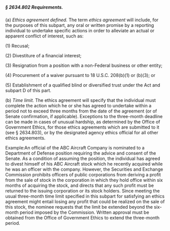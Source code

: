 ##### § 2634.802 Requirements. #####

(a) *Ethics agreement defined.* The term *ethics agreement* will include, for the purposes of this subpart, any oral or written promise by a reporting individual to undertake specific actions in order to alleviate an actual or apparent conflict of interest, such as:

(1) Recusal;

(2) Divestiture of a financial interest;

(3) Resignation from a position with a non-Federal business or other entity;

(4) Procurement of a waiver pursuant to 18 U.S.C. 208(b)(1) or (b)(3); or

(5) Establishment of a qualified blind or diversified trust under the Act and subpart D of this part.

(b) *Time limit.* The ethics agreement will specify that the individual must complete the action which he or she has agreed to undertake within a period not to exceed three months from the date of the agreement (or of Senate confirmation, if applicable). Exceptions to the three-month deadline can be made in cases of unusual hardship, as determined by the Office of Government Ethics, for those ethics agreements which are submitted to it (see § 2634.803), or by the designated agency ethics official for all other ethics agreements.

Example:An official of the ABC Aircraft Company is nominated to a Department of Defense position requiring the advice and consent of the Senate. As a condition of assuming the position, the individual has agreed to divest himself of his ABC Aircraft stock which he recently acquired while he was an officer with the company. However, the Securities and Exchange Commission prohibits officers of public corporations from deriving a profit from the sale of stock in the corporation in which they hold office within six months of acquiring the stock, and directs that any such profit must be returned to the issuing corporation or its stock holders. Since meeting the usual three-month time limit specified in this subpart for satisfying an ethics agreement might entail losing any profit that could be realized on the sale of this stock, the nominee requests that the limit be extended beyond the six-month period imposed by the Commission. Written approval must be obtained from the Office of Government Ethics to extend the three-month period.